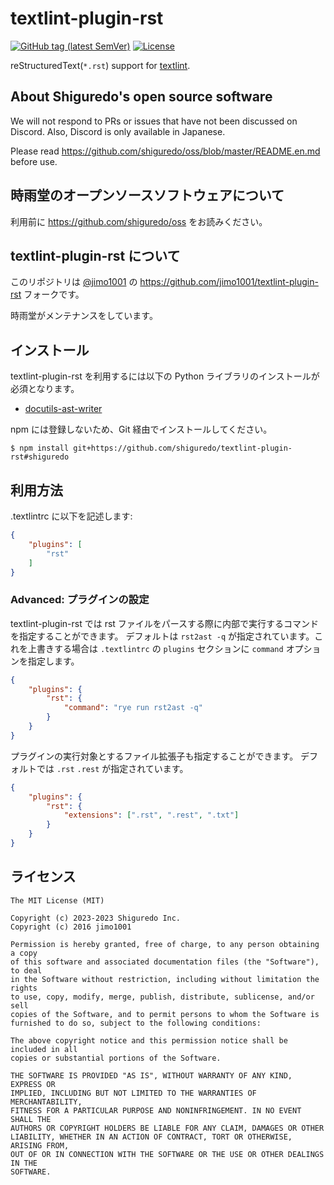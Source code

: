 # textlint-plugin-rst

[![GitHub tag (latest SemVer)](https://img.shields.io/github/tag/shiguredo/textlint-plugin-rst.svg)](https://github.com/shiguredo/textlint-plugin-rst)
[![License](https://img.shields.io/badge/License-MIT-yellow.svg)](https://opensource.org/licenses/MIT)

reStructuredText(`*.rst`) support for [textlint](https://github.com/textlint/textlint "textlint").

## About Shiguredo's open source software

We will not respond to PRs or issues that have not been discussed on Discord. Also, Discord is only available in Japanese.

Please read https://github.com/shiguredo/oss/blob/master/README.en.md before use.

## 時雨堂のオープンソースソフトウェアについて

利用前に https://github.com/shiguredo/oss をお読みください。

## textlint-plugin-rst について

このリポジトリは [@jimo1001](https://github.com/johejo/) の https://github.com/jimo1001/textlint-plugin-rst フォークです。

時雨堂がメンテナンスをしています。

## インストール

textlint-plugin-rst を利用するには以下の Python ライブラリのインストールが必須となります。

 - [docutils-ast-writer](https://github.com/shiguredo/docutils-ast-writer "docutils-ast-writer")

npm には登録しないため、Git 経由でインストールしてください。

```console
$ npm install git+https://github.com/shiguredo/textlint-plugin-rst#shiguredo
```

## 利用方法

.textlintrc に以下を記述します:

```json
{
    "plugins": [
        "rst"
    ]
}
```

### Advanced: プラグインの設定

textlint-plugin-rst では rst ファイルをパースする際に内部で実行するコマンドを指定することができます。
デフォルトは `rst2ast -q` が指定されています。これを上書きする場合は `.textlintrc` の `plugins` セクションに
`command` オプションを指定します。

```json
{
    "plugins": {
        "rst": {
            "command": "rye run rst2ast -q"
        }
    }
}
```

プラグインの実行対象とするファイル拡張子も指定することができます。
デフォルトでは `.rst` `.rest` が指定されています。

```json
{
    "plugins": {
        "rst": {
            "extensions": [".rst", ".rest", ".txt"]
        }
    }
}
```

## ライセンス

```
The MIT License (MIT)

Copyright (c) 2023-2023 Shiguredo Inc.
Copyright (c) 2016 jimo1001

Permission is hereby granted, free of charge, to any person obtaining a copy
of this software and associated documentation files (the "Software"), to deal
in the Software without restriction, including without limitation the rights
to use, copy, modify, merge, publish, distribute, sublicense, and/or sell
copies of the Software, and to permit persons to whom the Software is
furnished to do so, subject to the following conditions:

The above copyright notice and this permission notice shall be included in all
copies or substantial portions of the Software.

THE SOFTWARE IS PROVIDED "AS IS", WITHOUT WARRANTY OF ANY KIND, EXPRESS OR
IMPLIED, INCLUDING BUT NOT LIMITED TO THE WARRANTIES OF MERCHANTABILITY,
FITNESS FOR A PARTICULAR PURPOSE AND NONINFRINGEMENT. IN NO EVENT SHALL THE
AUTHORS OR COPYRIGHT HOLDERS BE LIABLE FOR ANY CLAIM, DAMAGES OR OTHER
LIABILITY, WHETHER IN AN ACTION OF CONTRACT, TORT OR OTHERWISE, ARISING FROM,
OUT OF OR IN CONNECTION WITH THE SOFTWARE OR THE USE OR OTHER DEALINGS IN THE
SOFTWARE.
```
